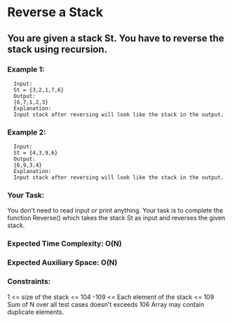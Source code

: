 # Reverse a Stack


## You are given a stack St. You have to reverse the stack using recursion.

### Example 1:

      Input:
      St = {3,2,1,7,6}
      Output:
      {6,7,1,2,3}
      Explanation:
      Input stack after reversing will look like the stack in the output.


### Example 2:

      Input:
      St = {4,3,9,6}
      Output:
      {6,9,3,4}
      Explanation:
      Input stack after reversing will look like the stack in the output.

      
### Your Task:

You don't need to read input or print anything. Your task is to complete the function Reverse() which takes the stack St as input and reverses the given stack.

### Expected Time Complexity: O(N)
### Expected Auxiliary Space: O(N)

### Constraints:
1 <= size of the stack <= 104
-109 <= Each element of the stack <= 109
Sum of N over all test cases doesn't exceeds 106
Array may contain duplicate elements. 
